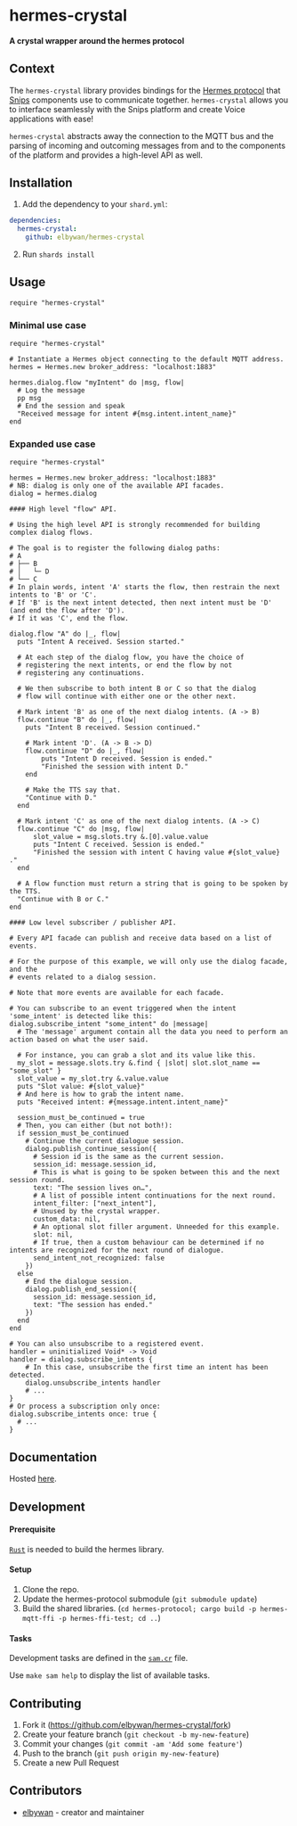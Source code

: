 # hermes-crystal

#### A crystal wrapper around the hermes protocol

## Context

The `hermes-crystal` library provides bindings for the [Hermes protocol](https://docs.snips.ai/reference/hermes) that [Snips](https://snips.ai/) components use to communicate together. `hermes-crystal` allows you to interface seamlessly with the Snips platform and create Voice applications with ease!

`hermes-crystal` abstracts away the connection to the MQTT bus and the parsing of incoming and outcoming messages from and to the components of the platform and provides a high-level API as well.

## Installation

1. Add the dependency to your `shard.yml`:

```yaml
dependencies:
  hermes-crystal:
    github: elbywan/hermes-crystal
```

2. Run `shards install`

## Usage

```crystal
require "hermes-crystal"
```

### Minimal use case

```crystal
require "hermes-crystal"

# Instantiate a Hermes object connecting to the default MQTT address.
hermes = Hermes.new broker_address: "localhost:1883"

hermes.dialog.flow "myIntent" do |msg, flow|
  # Log the message
  pp msg
  # End the session and speak
  "Received message for intent #{msg.intent.intent_name}"
end
```

### Expanded use case

```crystal
require "hermes-crystal"

hermes = Hermes.new broker_address: "localhost:1883"
# NB: dialog is only one of the available API facades.
dialog = hermes.dialog

#### High level "flow" API.

# Using the high level API is strongly recommended for building complex dialog flows.

# The goal is to register the following dialog paths:
# A
# ├── B
# │   └─ D
# └── C
# In plain words, intent 'A' starts the flow, then restrain the next intents to 'B' or 'C'.
# If 'B' is the next intent detected, then next intent must be 'D' (and end the flow after 'D').
# If it was 'C', end the flow.

dialog.flow "A" do |_, flow|
  puts "Intent A received. Session started."

  # At each step of the dialog flow, you have the choice of
  # registering the next intents, or end the flow by not
  # registering any continuations.

  # We then subscribe to both intent B or C so that the dialog
  # flow will continue with either one or the other next.

  # Mark intent 'B' as one of the next dialog intents. (A -> B)
  flow.continue "B" do |_, flow|
    puts "Intent B received. Session continued."

    # Mark intent 'D'. (A -> B -> D)
    flow.continue "D" do |_, flow|
        puts "Intent D received. Session is ended."
        "Finished the session with intent D."
    end

    # Make the TTS say that.
    "Continue with D."
  end

  # Mark intent 'C' as one of the next dialog intents. (A -> C)
  flow.continue "C" do |msg, flow|
      slot_value = msg.slots.try &.[0].value.value
      puts "Intent C received. Session is ended."
      "Finished the session with intent C having value #{slot_value} ."
  end

  # A flow function must return a string that is going to be spoken by the TTS.
  "Continue with B or C."
end

#### Low level subscriber / publisher API.

# Every API facade can publish and receive data based on a list of events.

# For the purpose of this example, we will only use the dialog facade, and the
# events related to a dialog session.

# Note that more events are available for each facade.

# You can subscribe to an event triggered when the intent 'some_intent' is detected like this:
dialog.subscribe_intent "some_intent" do |message|
  # The 'message' argument contain all the data you need to perform an action based on what the user said.

  # For instance, you can grab a slot and its value like this.
  my_slot = message.slots.try &.find { |slot| slot.slot_name == "some_slot" }
  slot_value = my_slot.try &.value.value
  puts "Slot value: #{slot_value}"
  # And here is how to grab the intent name.
  puts "Received intent: #{message.intent.intent_name}"

  session_must_be_continued = true
  # Then, you can either (but not both!):
  if session_must_be_continued
    # Continue the current dialogue session.
    dialog.publish_continue_session({
      # Session id is the same as the current session.
      session_id: message.session_id,
      # This is what is going to be spoken between this and the next session round.
      text: "The session lives on…",
      # A list of possible intent continuations for the next round.
      intent_filter: ["next_intent"],
      # Unused by the crystal wrapper.
      custom_data: nil,
      # An optional slot filler argument. Unneeded for this example.
      slot: nil,
      # If true, then a custom behaviour can be determined if no intents are recognized for the next round of dialogue.
      send_intent_not_recognized: false
    })
  else
    # End the dialogue session.
    dialog.publish_end_session({
      session_id: message.session_id,
      text: "The session has ended."
    })
  end
end

# You can also unsubscribe to a registered event.
handler = uninitialized Void* -> Void
handler = dialog.subscribe_intents {
    # In this case, unsubscribe the first time an intent has been detected.
    dialog.unsubscribe_intents handler
    # ...
}
# Or process a subscription only once:
dialog.subscribe_intents once: true {
  # ...
}
```

## Documentation

Hosted [here](https://elbywan.github.io/hermes-crystal).

## Development

#### Prerequisite

[`Rust`](https://www.rust-lang.org/learn/get-started) is needed to build the hermes library.

#### Setup

1. Clone the repo.
2. Update the hermes-protocol submodule (`git submodule update`)
3. Build the shared libraries. (`cd hermes-protocol; cargo build -p hermes-mqtt-ffi -p hermes-ffi-test; cd ..`)

#### Tasks

Development tasks are defined in the [`sam.cr`](https://github.com/imdrasil/sam.cr) file.

Use `make sam help` to display the list of available tasks.

## Contributing

1. Fork it (<https://github.com/elbywan/hermes-crystal/fork>)
2. Create your feature branch (`git checkout -b my-new-feature`)
3. Commit your changes (`git commit -am 'Add some feature'`)
4. Push to the branch (`git push origin my-new-feature`)
5. Create a new Pull Request

## Contributors

- [elbywan](https://github.com/elbywan) - creator and maintainer
